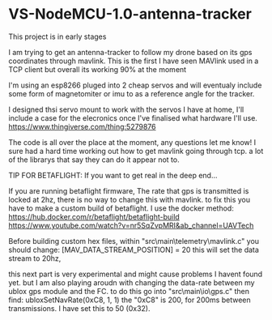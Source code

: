 # VS-NodeMCU-1.0-antenna-tracker

This project is in early stages

I am trying to get an antenna-tracker to follow my drone based on its gps coordinates through mavlink.
This is the first I have seen MAVlink used in a TCP client but overall its working 90% at the moment

I'm using an esp8266 pluged into 2 cheap servos and will eventualy include some form of magnetomiter or imu to as a reference angle for the tracker.

I designed thsi servo mount to work with the servos I have at home, I'll include a case for the elecronics once I've finalised what hardware I'll use. https://www.thingiverse.com/thing:5279876


The code is all over the place at the moment, any questions let me know! I sure had a hard time working out how to get mavlink going through tcp. a lot of the librarys that say they can do it appear not to.


TIP FOR BETAFLIGHT:
If you want to get real in the deep end...

If you are running betaflight firmware, The rate that gps is transmitted is locked at 2hz, there is no way to change this with mavlink. to fix this you have to make a custom build of betaflight. I use the docker method:
https://hub.docker.com/r/betaflight/betaflight-build
https://www.youtube.com/watch?v=nr5SqZvpMRI&ab_channel=UAVTech

Before building custom hex files, within "src\main\telemetry\mavlink.c" you should change:
 [MAV_DATA_STREAM_POSITION] = 20
this will set the data stream to 20hz,

this next part is very experimental and might cause problems I havent found yet. but I am also playing aroudn with changing the data-rate between my ublox gps module and the FC. 
to do this go into "src\main\io\gps.c"
then find:
ubloxSetNavRate(0xC8, 1, 1)
the "0xC8" is 200, for 200ms between transmissions. I have set this to 50 (0x32).
